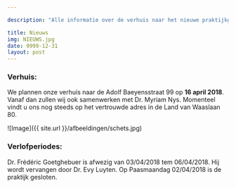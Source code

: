 ```yaml
---

description: "Alle informatie over de verhuis naar het nieuwe praktijkgebouw en afwezigheden tijdens de verlofperiodes."

title: Nieuws
img: NIEUWS.jpg
date: 9999-12-31
layout: post
---
```


### Verhuis:

We plannen onze verhuis naar de Adolf Baeyensstraat 99 op **16 april 2018**. Vanaf dan zullen wij ook samenwerken met Dr. Myriam Nys. Momenteel vindt u ons nog steeds op het vertrouwde adres in de Land van Waaslaan 80.

![Image]({{ site.url }}/afbeeldingen/schets.jpg)

### Verlofperiodes:

Dr. Frédéric Goetghebuer is afwezig van 03/04/2018 tem 06/04/2018. Hij wordt vervangen door Dr. Evy Luyten. Op Paasmaandag 02/04/2018 is de praktijk gesloten.


